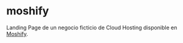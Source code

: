 # moshify

Landing Page de un negocio ficticio de Cloud Hosting disponible en [Moshify](https://wollenmoth.netlify.app).
